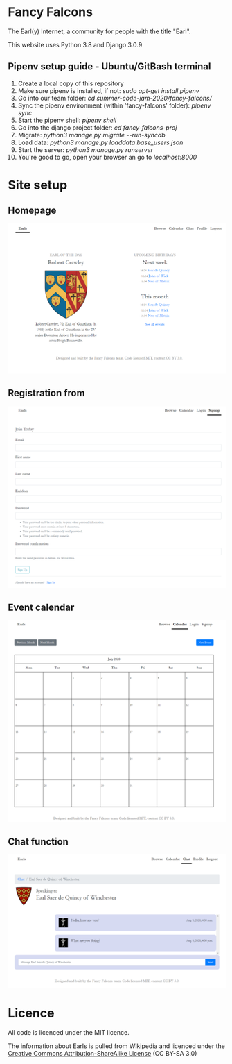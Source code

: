 # Fancy Falcons

The Earl(y) Internet, a community for people with the title "Earl".

This website uses Python 3.8 and Django 3.0.9

## Pipenv setup guide - Ubuntu/GitBash terminal
1. Create a local copy of this repository
2. Make sure pipenv is installed, if not: _sudo apt-get install pipenv_
3. Go into our team folder: _cd summer-code-jam-2020/fancy-falcons/_
4. Sync the pipenv environment (within 'fancy-falcons' folder): _pipenv sync_
5. Start the pipenv shell: _pipenv shell_
6. Go into the django project folder: _cd fancy-falcons-proj_
7. Migrate: _python3 manage.py migrate --run-syncdb_
8. Load data: _python3 manage.py loaddata base_users.json_
9. Start the server: _python3 manage.py runserver_
10. You're good to go, open your browser an go to _localhost:8000_

# Site setup

## Homepage
![alt text](readme-images/home.png "Logo Title Text 1")

## Registration from
![alt text](readme-images/registration.png "Logo Title Text 1")

## Event calendar
![alt text](readme-images/calendar.png "Logo Title Text 1")

## Chat function
![alt text](readme-images/chat.png "Logo Title Text 1")

# Licence
All code is licenced under the MIT licence.

The information about Earls is pulled from Wikipedia and licenced under the [Creative Commons Attribution-ShareAlike License](https://en.wikipedia.org/wiki/Wikipedia:Text_of_Creative_Commons_Attribution-ShareAlike_3.0_Unported_License) (CC BY-SA 3.0)
